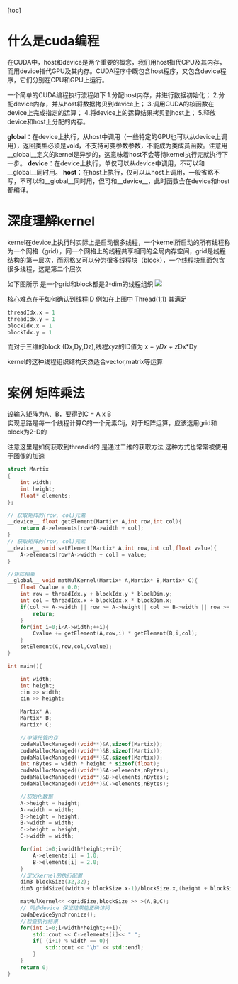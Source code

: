 [toc]

# 什么是cuda编程

在CUDA中，host和device是两个重要的概念，我们用host指代CPU及其内存，而用device指代GPU及其内存。CUDA程序中既包含host程序，又包含device程序，它们分别在CPU和GPU上运行。

一个简单的CUDA编程执行流程如下
1.分配host内存，并进行数据初始化；
2.分配device内存，并从host将数据拷贝到device上；
3.调用CUDA的核函数在device上完成指定的运算；
4.将device上的运算结果拷贝到host上；
5.释放device和host上分配的内存。

__global__：在device上执行，从host中调用（一些特定的GPU也可以从device上调用），返回类型必须是void，不支持可变参数参数，不能成为类成员函数。注意用__global__定义的kernel是异步的，这意味着host不会等待kernel执行完就执行下一步。
__device__：在device上执行，单仅可以从device中调用，不可以和__global__同时用。
__host__：在host上执行，仅可以从host上调用，一般省略不写，不可以和__global__同时用，但可和__device__，此时函数会在device和host都编译。

# 深度理解kernel

kernel在device上执行时实际上是启动很多线程，一个kernel所启动的所有线程称为一个网格（grid），同一个网格上的线程共享相同的全局内存空间，grid是线程结构的第一层次，而网格又可以分为很多线程块（block），一个线程块里面包含很多线程，这是第二个层次


如下图所示 是一个grid和block都是2-dim的线程组织
<img src="https://pic1.zhimg.com/80/v2-aa6aa453ff39aa7078dde59b59b512d8_720w.webp">

核心难点在于如何确认到线程ID
例如在上图中 Thread(1,1) 其满足
```c++
threadIdx.x = 1
threadIdx.y = 1
blockIdx.x = 1
blockIdx.y = 1
```

而对于三维的block (Dx,Dy,Dz),线程xyz的ID值为 x + y*Dx + z*Dx*Dy

kernel的这种线程组织结构天然适合vector,matrix等运算

# 案例 矩阵乘法

设输入矩阵为A、B，要得到C = A  x  B  
实现思路是每一个线程计算C的一个元素Cij，对于矩阵运算，应该选用grid和block为2-D的


注意这里是如何获取到threadid的  是通过二维的获取方法 这种方式也常常被使用于图像的加速
```c++
struct Martix
{
    int width;
    int height;
    float* elements;
};

// 获取矩阵的(row, col)元素
__device__ float getElement(Martix* A,int row,int col){
    return A->elements[row*A->width + col];
}
// 获取矩阵的(row, col)元素
__device__ void setElement(Martix* A,int row,int col,float value){
    A->elements[row*A->width + col] = value;
}

//矩阵相乘
__global__ void matMulKernel(Martix* A,Martix* B,Martix* C){
    float Cvalue = 0.0;
    int row = threadIdx.y + blockIdx.y * blockDim.y;
    int col = threadIdx.x + blockIdx.x * blockDim.x;
    if(col >= A->width || row >= A->height|| col >= B->width || row >= B->height){
        return;
    }
    for(int i=0;i<A->width;++i){
        Cvalue += getElement(A,row,i) * getElement(B,i,col);
    }
    setElement(C,row,col,Cvalue); 
}

int main(){

    int width;
    int height;
    cin >> width;
    cin >> height;

    Martix* A;
    Martix* B;
    Martix* C;

    //申请托管内存
    cudaMallocManaged((void**)&A,sizeof(Martix));
    cudaMallocManaged((void**)&B,sizeof(Martix));
    cudaMallocManaged((void**)&C,sizeof(Martix));
    int nBytes = width * height * sizeof(float);
    cudaMallocManaged((void**)&A->elements,nBytes);
    cudaMallocManaged((void**)&B->elements,nBytes);
    cudaMallocManaged((void**)&C->elements,nBytes);

    //初始化数据
    A->height = height;
    A->width = width;
    B->height = height;
    B->width = width;
    C->height = height;
    C->width = width;

    for(int i=0;i<width*height;++i){
        A->elements[i] = 1.0;
        B->elements[i] = 2.0;
    }
    //定义kernel的执行配置
    dim3 blockSize(32,32);
    dim3 gridSize((width + blockSize.x-1)/blockSize.x,(height + blockSize.y-1)/blockSize.y);

    matMulKernel<< <gridSize,blockSize >> >(A,B,C);
    // 同步device 保证结果能正确访问
    cudaDeviceSynchronize();
    //检查执行结果
    for(int i=0;i<width*height;++i){
        std::cout << C->elements[i]<< " ";
        if( (i+1) % width == 0){
            std::cout << "\b" << std::endl;
        }
    } 
    return 0;
}
```